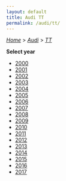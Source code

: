 ```yaml
---
layout: default
title: Audi TT
permalink: /audi/tt/
---
```

[*Home*](/) > [*Audi*](/audi/) > [*TT*](/audi/tt/)

**Select year**

- [2000](/audi/tt/2000/)
- [2001](/audi/tt/2001/)
- [2002](/audi/tt/2002/)
- [2003](/audi/tt/2003/)
- [2004](/audi/tt/2004/)
- [2005](/audi/tt/2005/)
- [2006](/audi/tt/2006/)
- [2007](/audi/tt/2007/)
- [2008](/audi/tt/2008/)
- [2009](/audi/tt/2009/)
- [2010](/audi/tt/2010/)
- [2011](/audi/tt/2011/)
- [2012](/audi/tt/2012/)
- [2013](/audi/tt/2013/)
- [2014](/audi/tt/2014/)
- [2015](/audi/tt/2015/)
- [2016](/audi/tt/2016/)
- [2017](/audi/tt/2017/)

